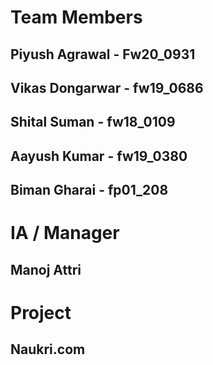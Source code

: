 <h1>Team Members</h1>

<h2>Piyush Agrawal  - Fw20_0931</h2>
<h2>Vikas Dongarwar - fw19_0686 </h2>
<h2>Shital Suman - fw18_0109</h2>
<h2>Aayush Kumar - fw19_0380</h2>
<h2>Biman Gharai - fp01_208</h2>

<h1>IA / Manager</h1>
<h2>Manoj Attri</h2>

<h1>Project</h1>
<h2>Naukri.com</h2>
